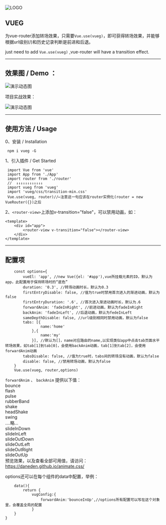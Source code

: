 ![LOGO][2]


## VUEG ##

为vue-router添加转场效果，只需要`Vue.use(vueg)`，即可获得转场效果，并能够根据url级别(/)和历史记录判断是前进和后退。

just need to add `Vue.use(vueg)` ,vue-router will have a transition effect.

----------


## 效果图 / Demo ： ##

![演示动态图][1]

项目实战效果：

![演示动态图][3]

----------
## 使用方法 / Usage 

0、安装 / Installation

     npm i vueg -G

1、引入插件 / Get Started

     import Vue from 'vue' 
     import App from './App' 
     import router from './router'
     //  ↓↓↓↓↓↓↓↓↓↓↓↓
     import vueg from 'vueg'    
     import 'vueg/css/transition-min.css'
     Vue.use(vueg, router)//←注意这一句应该在router实例化(router = new VueRouter({})之后


2、`<router-view>`上添加v-transition="false"，可以禁用动画，如：  

    <template>
        <div id="app">
            <router-view v-transition="false"></router-view>
        </div>
    </template>
    
    
----------
## 配置项 ##
        const options={  
            vueEl: 'app', //new Vue({el: '#app'),vue所挂载元素的ID，默认为app，此配置用于保持转场时的“底色”
            duration: '0.3', //转场动画时长，默认为0.3  
            firstEntryDisable: false, //值为true时禁用首次进入的渐进动画，默认为false  
            firstEntryDuration: '.6', //首次进入渐进动画时长，默认为.6  
            forwardAnim: 'fadeInRight', //前进动画，默认为fadeInRight  
            backAnim: 'fadeInLeft', //后退动画，默认为fedeInLeft  
            sameDepthDisable: false, //url级别相同时禁用动画，默认为false  
            tabs: [{
                    name:'home'
                },{
                    name:'my'
                }], //默认为[]，name对应路由的name,以实现类似app中点击tab页面水平转场效果，如tab[1]到tab[0]，会使用backAnim动画，tab[1]到tab[2]，会使用forwardAnim动画  
            tabsDisable: false, //值为true时，tabs间的转场没有动画，默认为false  
            disable: false, //禁用转场动画，默认为false    
        }  
        Vue.use(vueg, router,options)

`forwardAnim` 、 `backAnim` 提供以下值：  
bounce  
flash  
pulse  
rubberBand  
shake  
headShake  
swing  
....略...  
slideInDown  
slideInLeft  
slideOutDown  
slideOutLeft  
slideOutRight  
slideOutUp  
预览效果，以及查看全部可用值，请访问：https://daneden.github.io/animate.css/


options还可以在每个组件的data中配置，举例：  

        data(){
            return {
                vugConfig:{  
                    forwardAnim:'bounceInUp',//options所有配置可以写在这个对象里，会覆盖全局的配置
                }
        }
    }


  [1]: https://raw.githubusercontent.com/jaweii/vueg/master/image/GIF.gif
  [2]: https://raw.githubusercontent.com/jaweii/vueg/master/image/vueg.JPG
  [3]: https://raw.githubusercontent.com/jaweii/vueg/master/image/GIF33.gif

